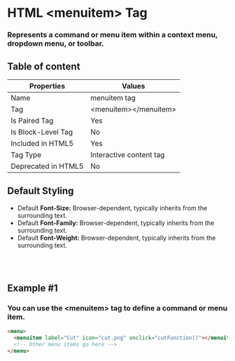 # HTML &lt;menuitem&gt; Tag

### Represents a command or menu item within a context menu, dropdown menu, or toolbar.



## Table of content


| Properties            | Values                                                               |
|---------------------|----------------------------------------------------------------------|
| Name                | menuitem tag                                                |
| Tag                 | &lt;menuitem&gt;&lt;/menuitem&gt;                                            |
| Is Paired Tag       | Yes                                                  |
| Is Block-Level Tag  | No                                |
| Included in HTML5   | Yes     |
| Tag Type            | Interactive content tag     |
| Deprecated in HTML5 | No     |


## Default Styling


-	Default **Font-Size:** Browser-dependent, typically inherits from the surrounding text.
-	Default **Font-Family:** Browser-dependent, typically inherits from the surrounding text.
-	Default **Font-Weight:** Browser-dependent, typically inherits from the surrounding text.


<br>
<br>

## Example #1
### You can use the &lt;menuitem&gt; tag to define a command or menu item.
```html
<menu>
  <menuitem label="Cut" icon="cut.png" onclick="cutFunction()"></menuitem>
  <!-- Other menu items go here -->
</menu>
``` 
<br>
<br>

